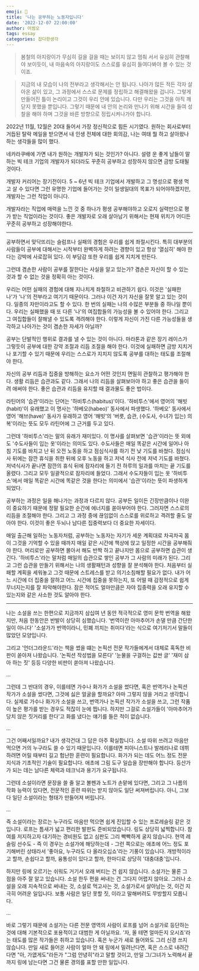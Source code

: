 ```yaml
---  
emoji: 📝  
title: '나는 공부하는 노동자입니다'   
date: '2022-12-07 22:00:00'  
author: 어썸오  
tags: essay
categories: 잡다한생각
---  
```


> 봄철의 아지랑이가 무심히 길을 걸을 때는 보이지 않고 멈춰 서서 유심히 관찰해야 보이듯이, 내 마음속의 아지랑이도 스스로를 유심히 들여다봐야 볼 수 있는 것이죠.

> 지금의 내 모습이 나의 전부라고 생각해서는 안 됩니다. 나아가 많든 적든 각자 살아온 삶이 있고, 그 과정에서 스스로 문제를 정립하고 해결해왔을 겁니다.
> 그렇게 만들어진 틀이 논리이고 그것이 우리 안에 있습니다. 다만 우리는 그것을 아직 깨닫지 못했을 뿐입니다. 그렇기 때문에 내 안의 논리와 만나기 위해
> 시간을 들여 성찰을 해야 하며 그것을 바른 방향으로 정립시켜나가야 합니다.

2022년 11월, 12월은 20대 들어서 가장 정신적으로 힘든 시기였다. 원하는 회사로부터 거듭된 탈락 메일을 받으면서 내 인생 전체에 대한 회의감, 나는 여태 뭘 하고 
살아왔나 하는 생각들을 많이 했다.

네카라쿠배에 가면 내가 원하는 개발자가 되는 것인가? 아니다. 설령 운 좋게 남들이 말하는 빅 테크 기업의 개발자가 되더라도 꾸준히 공부하고 성장하지 않으면 금방 
도태될 것이다.

개발자 커리어는 장기전이다. 5 ~ 6년 빅 테크 기업에서 개발하고 그 명성으로 평생 먹고 살 수 있다면 그런 유명한 기업에 들어가는 것이 일생일대의 목표가 되어야하겠지만,
개발자는 그런 직업이 아니다.

개발자라는 직업에 매력을 느낀 것 중 하나가 평생 공부해야하고 오로지 실력만으로 평가 받는 직업이라는 것이다. 좋은 개발자로 오래 살아남기 위해서는 현재 위치가 어디든 
꾸준히 공부하고 성장해야한다.


---
공부하면서 맞닥뜨리는 슬럼프나 실패의 경험은 우리를 쉽게 좌절시킨다. 특히 대부분의 사람들이 공부에 대해서는 시작부터 완벽하게 하려는 경향이 있고 항상 '열심히' 해야 한다는 
강박에 사로잡혀 있다. 이 부담감 또한 우리를 쉽게 지치게 만든다.

그런데 겸손한 사람이 공부를 잘한다는 사실을 알고 있는가? 겸손은 자신이 할 수 있는 것과 할 수 없는 것을 정확히 아는 것이다.

우리는 어떤 실패의 경험에 대해 지나치게 좌절하고 비관하기 쉽다. 이것은 '실패한 나'가 '나'의 전부라고 여기기 때문이다. 그러나 이건 자기 자신을 잘못 알고 있는 것이다.
일종의 자만이라고도 할 수 있다. 한 번의 실패는 나의 수많은 부분들 중 하나일 뿐이다. 우리는 실패했을 때 또 다른 '나'의 여집합들의 가능성을 볼 수 있어야 한다. 
그리고 그 여집합들이 잘해낼 수 있도록 격려해야 한다. 이렇게 자신이 가진 다른 가능성들을 생각하고 나아가는 것이 겸손한 자세가 아닐까?

공부는 단발적인 행위로 결과를 낼 수 있는 것이 아니다. 마라톤과 같은 장기 레이스가 그렇듯이 공부에 대한 강약 조절과 리듬 조절을 해야 한다. 이것에 실패하면 금방 
지치거나 포기할 수 있기 때문에 우리는 스스로가 지치지 않도록 공부를 대하는 태도를 조절해야 한다.

자신의 공부 리듬과 집중을 방해하는 요소가 어떤 것인지 면밀히 관찰하고 평가해야 한다. 생활 리듬은 습관과도 같다. 그래서 나의 리듬을 살펴보아야 하고 좋은 습관을 
들이려 애써야 한다. 좋은 습관과 리듬을 유지할 때 결과물도 좋은 법이다.

라틴어의 '습관'이라는 단어는 '하비투스(habitus)'이다. '하비투스'에서 영어의 '해빗(habit)'이 유래했고 이 명사는 '하베오(habeo)' 동사에서 파생했다.
'하베오' 동사에서 영어 '해브(have)' 동사가 유래하고 영어 '해빗'의 '버릇, 습관, (수도사, 수녀가 입는) 의복'이라는 뜻도 모두 라틴어에 그 근거를 두고 있다.

그런데 '하비투스'라는 말의 유래가 재미있다. 이 명사를 살펴보면 '습관'이라는 뜻 외에도 '수도사들이 입는 옷'이라는 의미도 있다. 수도사들은 매일 똑같은 시간에 일어나 
아침 기도를 바치고 난 뒤 오전 노동을 하고 점심식사를 하기 전 낮 기도를 바쳤다. 점심식사 뒤에는 잠깐 휴식을 취한 뒤에 오후 노동을 하고 저녁 식사 전에 저녁 기도를 바쳤다. 
저녁식사가 끝나면 잠깐의 휴식 뒤에 잠자리에 들기 전 하루의 일과를 마치는 끝 기도를 올렸다. 그리고 모두 일괄적으로 잠자리에 들었다. 그래서 수도자들이 입는 옷 '하비투스'에서 
매일 똑같은 시간에 똑같은 것을 한다는 의미에서 '습관'이라는 뜻이 파생하게 되었다.

공부하는 과정은 일을 해나가는 과정과 다르지 않다. 공부든 일이든 긴장만큼이나 이완이 중요하기 때문에 정말 필요한 순간에 에너지를 쏟아부어야 한다. 그러자면 스스로의 리듬을 조절해야 한다. 
그리고 그 과정 중에 끊임없이 스스로를 위로하고 격려할 줄도 알아야 한다. 이것이 좋은 두뇌나 남다른 집중력보다 더 중요한 자세이다.

매일 출근해 일하는 노동자처럼, 공부하는 노동자는 자기가 세운 계획대로 차곡차곡 몸이 그것을 기억할 수 있을 때까지 매일 같은 시간에 책상에 앉고 일정한 시간을 공부해줘야 한다. 
머리로만 공부하면 몰아서 해도 반짝 하고 끝나지만 몸으로 공부하면 습관이 생긴다. '하비투스'라는 말처럼 매일의 습관으로 쌓인 공부가 그 사람의 미래가 된다. 그리고 그런 습관을 
만들기 위해서는 나의 생활패턴과 성향을 잘 분석해야 한다. 처음부터 실패할 계획을 세워놓고 그것 때문에 스트레스를 받고 의기소침해할 필요가 없다. 내가 어느 시간에 더 집중을 
잘하고 어느 시간에 집중을 못하는지, 또 어떨 때 감정적으로 쉽게 무너지는지를 잘 파악해야한다. 잠은 적어도 얼마만큼은 자야 집중력을 오래 유지할 수 있는지와 같은 사소한 것도 알아야 한다.

---

나는 소설을 쓰는 한편으로 지금까지 삼십여 년 동안 적극적으로 영미 문학 번역을 해왔지만, 처음 한동안은 반발이 상당히 심했습니다. '번역이란 아마추어가 손댈 만큼 간단한 일이 아니다' 
'소설가가 번역이라니, 민폐 끼치는 취미다'라는 식으로 여기저기서 말들이 많았던 모양입니다.

그리고 '언더그라운드'라는 책을 썼을 떄는 논픽션 전문 작가들에게서 대체로 혹독한 비판이 쏟아져 나왔습니다. '논픽션 작성법을 모른다' '눈물을 구걸하는 값싼 글' '재미 삼아 하는 짓' 등등 
다양한 비판이 쏟아져 나왔습니다.

...

그런데 그 반대의 경우, 이를테면 가수나 화가가 소설을 썼다면, 혹은 번역가나 논픽션 작가가 소설을 썼다면, 그것에 싫은 얼굴을 할까요? 아마 그렇지 않을 거라고 생각합니다. 
실제로 가수나 화가가 소설을 쓰고, 번역가나 논픽션 작가가 소설을 쓰고, 그런 작품이 높은 평가를 받는 경우도 적잖이 눈에 띕니다. 하지만 그걸로 소설가들이 '아마추어가 당치 않은 짓거리를 한다'고 
화를 냈다는 얘기를 들은 적이 없습니다.

...

그건 어째서일까요? 내가 생각건대 그 답은 아주 확실합니다. 소설 따위 쓰려고 마음만 먹으면 거의 누구라도 쓸 수 있기 때문입니다. 이를테면 피아니스트나 발레리나로 데뷔하려면 
어릴 때부터 길고 험난한 훈련이 필요합니다. 화가가 되는 데도 어느 정도 전문 지식과 기초적인 기술이 필요합니다. 애초에 그림 도구 일습을 장만해야 합니다. 등산가가 되는 데는 남다른 
체력과 테크닉과 용기가 요구됩니다.

그런데 소설이라면 문장을 쓸 줄 알고 볼펜과 노트가 손맡에 있다면, 그리고 그 나름의 작화 능력이 있다면, 전문적인 훈련 따위는 받지 않아도 일단 써져버립니다. 아니, 그보다 일단 소설이라는 
형태가 만들어져 버립니다.

...

즉 소설이라는 장르는 누구라도 마음만 먹으면 쉽게 진입할 수 있는 프로레슬링 같은 것입니다. 로프는 틈새가 넓고 편리한 발판도 준비되었습니다. 링도 상당히 넓찍합니다. 참여를 저지하고자 
대기하는 경비원도 없고 심판도 그리 빡빡하게 굴지 않습니다. 현역 레슬링 선수도 - 즉 이 경우는 소설가에 해당하는데 - 그런 쪽으로는 애초에 어느 정도 포기해버린 상태라서 
'좋아요, 누구라도 다 올라오십쇼'라는 기풍이 있습니다. 개방적이라고 할까, 손쉽다고 할까, 융통성이 있다고 할까, 한마디로 상당히 '대충대충'입니다.

하지만 링에 오르기는 쉬워도 거기서 오래 버티는 건 쉽지 않습니다. 소설가는 물론 그 점을 아주 잘 알고 있습니다. 소설 한두 편을 써내는 건 그다지 어렵지 않아요. 그러나 
소설을 오래 지속적으로 써내는 것, 소설로 먹고사는 것, 소설가로서 살아남는 것, 이건 지극히 어려운 일입니다. 보통 사람은 일단 못할 짓, 이라고 말해버려도 무방할지 모릅니다.

...

바로 그렇기 때문에 소설가는 다른 전문 영역의 사람이 로프를 넘어 소설가로 등단하는 것에 대해 기본적으로 포용적이고 대범한 게 아닐까요. '자, 올 테면 얼마든지 오시죠'라는 
태도를 많은 작가들은 취하고 있습니다. 혹은 누군가 새로 들어와도 그리 신경 쓰지 않습니다. 만일 새로 들어온 사람이 얼마 안 돼 링에서 밀려난다면, 혹은 스스로 내려간다면 
"아, 가엾게도"라든가 "그럼 안녕히"라고 말할 것이고, 만일 그/그녀가 노력해서 끝까지 링에 남는다면 그건 물론 경의를 표할 만한 일입니다.









